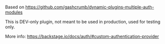 Based on https://github.com/gashcrumb/dynamic-plugins-multiple-auth-modules

This is DEV-only plugin, not meant to be used in production, used for testing only.

More info: https://backstage.io/docs/auth/#custom-authentication-provider
